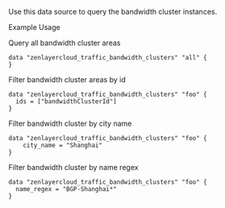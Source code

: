 Use this data source to query the bandwidth cluster instances.

Example Usage

Query all bandwidth cluster areas

```hcl
data "zenlayercloud_traffic_bandwidth_clusters" "all" {
}
```

Filter bandwidth cluster areas by id

```hcl
data "zenlayercloud_traffic_bandwidth_clusters" "foo" {
  ids = ["bandwidthClusterId"]
}
```

Filter bandwidth cluster by city name

```hcl
data "zenlayercloud_traffic_bandwidth_clusters" "foo" {
	city_name = "Shanghai"
}
```

Filter bandwidth cluster by name regex

```hcl
data "zenlayercloud_traffic_bandwidth_clusters" "foo" {
  name_regex = "BGP-Shanghai*"
}
```
